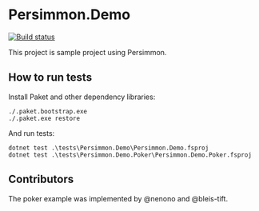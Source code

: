 # Persimmon.Demo

[![Build status](https://ci.appveyor.com/api/projects/status/1xwm1wkdwq65xgwx/branch/master?svg=true)](https://ci.appveyor.com/project/pocketberserker/persimmon-demo/branch/master)

This project is sample project using Persimmon.

## How to run tests

Install Paket and other dependency libraries:

```
./.paket.bootstrap.exe
./.paket.exe restore
```

And run tests:

```
dotnet test .\tests\Persimmon.Demo\Persimmon.Demo.fsproj
dotnet test .\tests\Persimmon.Demo.Poker\Persimmon.Demo.Poker.fsproj
```

## Contributors

The poker example was implemented by @nenono and @bleis-tift.
